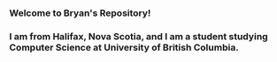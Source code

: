 ### Welcome to Bryan's Repository! 
### I am from Halifax, Nova Scotia, and I am a student studying Computer Science at University of British Columbia. 

<!--
**bmpark16/bmpark16** is a ✨ _special_ ✨ repository because its `README.md` (this file) appears on your GitHub profile.
s
Here are some ideas to get you started:

- 🔭 I’m currently working on ...
- 🌱 I’m currently learning ...
- 👯 I’m looking to collaborate on ...
- 🤔 I’m looking for help with ...
- 💬 Ask me about ...
- 📫 How to reach me: ...
- 😄 Pronouns: ...
- ⚡ Fun fact: ...
-->
